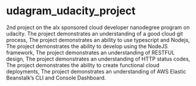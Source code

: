 # udagram_udacity_project
2nd project on the alx sponsored cloud developer nanodegree program on udacity. The project demonstrates an understanding of a good cloud git process, The project demonstrates an ability to use typescript and Nodejs, The project demonstrates the ability to develop using the NodeJS framework, The project demonstrates an understanding of RESTFUL design, The project demonstrates an understanding of HTTP status codes, The project demonstrates the ability to create functional cloud deployments, The project demonstrates an understanding of AWS Elastic Beanstalk’s CLI and Console Dashboard.
